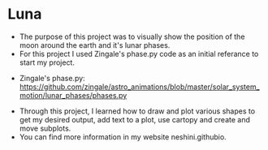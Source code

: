 # Luna
 - The purpose of this project was to visually show the position of the moon around the earth and it's lunar phases.
 - For this project I used Zingale's phase.py code as an initial referance to start my project.
  * Zingale's phase.py: https://github.com/zingale/astro_animations/blob/master/solar_system_motion/lunar_phases/phases.py
 - Through this project, I learned how to draw and plot various shapes to get my desired output, add text to a plot, use cartopy and create and move subplots.
 - You can find more information in my website neshini.githubio.

